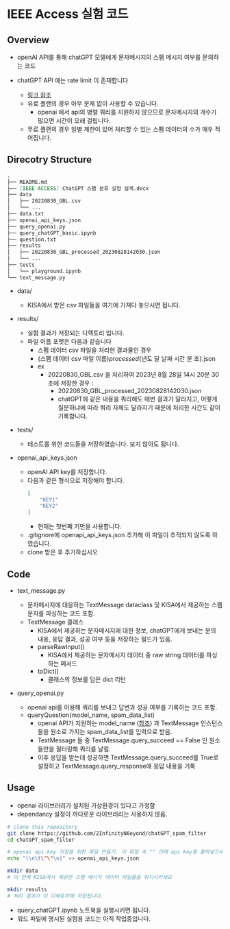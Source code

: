 # IEEE Access 실험 코드

## Overview
- openAI API를 통해 chatGPT 모델에게 문자메시지의 스팸 메시지 여부를 문의하는 코드

- chatGPT API 에는 rate limit 이 존재합니다
    - [링크 참조](https://platform.openai.com/docs/guides/rate-limits/overview)
    - 유료 플랜의 경우 아무 문제 없이 사용할 수 있습니다.
        - openai 에서 api의 병렬 쿼리를 지원하지 않으므로 문자메시지의 개수가 많으면 시간이 오래 걸립니다.
    - 무료 플랜의 경우 일별 제한이 있어 처리할 수 있는 스팸 데이터의 수가 매우 적어집니다.

## Direcotry Structure
```md
.
├── README.md
├── [IEEE ACCESS] ChatGPT 스팸 분류 실험 설계.docx
├── data
│   ├── 20220830_GBL.csv
│   └── ...
├── data.txt
├── openai_api_keys.json
├── query_openai.py
├── query_chatGPT_basic.ipynb
├── question.txt
├── results
│   ├── 20220830_GBL_processed_20230828142030.json
│   └── ...
├── tests
│   └── playground.ipynb
└── text_message.py
```

- data/
    - KISA에서 받은 csv 파일들을 여기에 가져다 놓으시면 됩니다.

- results/
    - 실험 결과가 저장되는 디렉토리 입니다.
    - 파일 이름 포맷은 다음과 같습니다
        - 스팸 데이터 csv 파일을 처리한 결과물인 경우
        - {스팸 데이터 csv 파일 이름}_processed_{년도 달 날짜 시간 분 초}.json
        - ex
            - 20220830_GBL.csv 을 처리하여 2023년 8월 28일 14시 20분 30초에 저장한 경우 :
                - 20220830_GBL_processed_20230828142030.json
                - chatGPT에 같은 내용을 쿼리해도 매번 결과가 달라지고, 어떻게 질문하냐에 따라 쿼리 자체도 달라지기 때문에 처리한 시간도 같이 기록합니다.

- tests/
    - 테스트를 위한 코드들을 저장하였습니다. 보지 않아도 됩니다.

- openai_api_keys.json
    - openAI API key를 저장합니다.
    - 다음과 같은 형식으로 저장해야 합니다.
        ```json
        [
            "KEY1"
            "KEY2"
        ]
        ```
        - 현재는 첫번쨰 키만을 사용합니다.
    - .gitignore에 openapi_api_keys.json 추가해 이 파일이 추적되지 않도록 하였습니다.
    - clone 받은 후 추가하십시오

## Code
- text_message.py
    - 문자메시지에 대응하는 TextMessage dataclass 및 KISA에서 제공하는 스팸 문자를 파싱하는 코드 포함.
    - TextMessage 클래스
        - KISA에서 제공하는 문자메시지에 대한 정보, chatGPT에게 보내는 문의 내용, 응답 결과, 성공 여부 등을 저장하는 필드가 있음.
        - parseRawInput()
            - KISA에서 제공하는 문자메시지 데이터 중 raw string 데이터를 파싱하는 메서드
        - toDict()
            - 클래스의 정보를 담은 dict 리턴

- query_openai.py
    - openai api를 이용해 쿼리를 보내고 답변과 성공 여부를 기록하는 코드 포함.
    - queryQuestion(model_name, spam_data_list)
        - openai API가 지원하는 model_name ([참조]()) 과 TextMessage 인스턴스들을 원소로 가지는 spam_data_list를 입력으로 받음.
        - TextMessage 들 중 TextMessage.query_succeed == False 인 원소들만을 필터링해 쿼리를 날림.
        - 이후 응답을 받는데 성공하면 TextMessage.query_succeed를 True로 설정하고 TextMessage.query_response에 응답 내용을 기록



## Usage
- openai 라이브러리가 설치된 가상환경이 있다고 가정함
- dependancy 설정이 까다로운 라이브러리는 사용하지 않음.

```bash
# clone this repository
git clone https://github.com/2InfinityN6eyond/chatGPT_spam_filter
cd chatGPT_spam_filter

# openai api key 저장을 위한 파일 만들기. 이 파일 속 "" 안에 api key를 붙여넣으세요
echo "[\n\t\"\"\n]" >> openai_api_keys.json

mkdir data
# 이 안에 KISA에서 제공한 스팸 메시지 데이터 파일들을 위치시키세요

mkdir results
# 처리 결과가 이 디렉토리에 저장됩니다.
```

- query_chatGPT.ipynb 노트북을 실행시키면 됩니다.
- 워드 파일에 명시된 실험용 코드는 아직 작업중입니다.